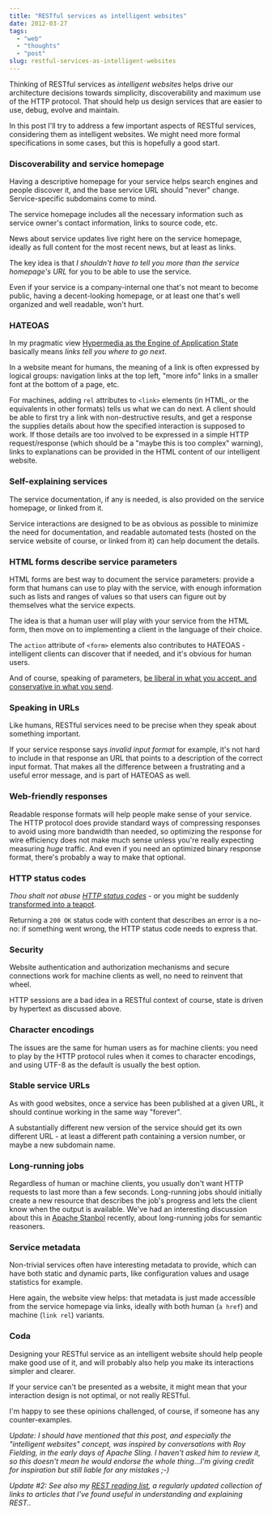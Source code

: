 ```yaml
---
title: "RESTful services as intelligent websites"
date: 2012-03-27
tags: 
  - "web"
  - "thoughts"
  - "post"
slug: restful-services-as-intelligent-websites
---
```


Thinking of RESTful services as _intelligent websites_ helps drive our architecture decisions towards simplicity, discoverability and maximum use of the HTTP protocol. That should help us design services that are easier to use, debug, evolve and maintain.

In this post I'll try to address a few important aspects of RESTful services, considering them as intelligent websites. We might need more formal specifications in some cases, but this is hopefully a good start.

### Discoverability and service homepage

Having a descriptive homepage for your service helps search engines and people discover it, and the base service URL should "never" change. Service-specific subdomains come to mind.

The service homepage includes all the necessary information such as service owner's contact information, links to source code, etc.

News about service updates live right here on the service homepage, ideally as full content for the most recent news, but at least as links.

The key idea is that _I shouldn't have to tell you more than the service homepage's URL_ for you to be able to use the service.

Even if your service is a company-internal one that's not meant to become public, having a decent-looking homepage, or at least one that's well organized and well readable, won't hurt.

### HATEOAS

In my pragmatic view [Hypermedia as the Engine of Application State](http://en.wikipedia.org/wiki/HATEOAS) basically means _links tell you where to go next_.

In a website meant for humans, the meaning of a link is often expressed by logical groups: navigation links at the top left, "more info" links in a smaller font at the bottom of a page, etc.

For machines, adding `rel` attributes to `<link>` elements (in HTML, or the equivalents in other formats) tells us what we can do next. A client should be able to first try a link with non-destructive results, and get a response the supplies details about how the specified interaction is supposed to work. If those details are too involved to be expressed in a simple HTTP request/response (which should be a "maybe this is too complex" warning), links to explanations can be provided in the HTML content of our intelligent website.

### Self-explaining services

The service documentation, if any is needed, is also provided on the service homepage, or linked from it.

Service interactions are designed to be as obvious as possible to minimize the need for documentation, and readable automated tests (hosted on the service website of course, or linked from it) can help document the details.

### HTML forms describe service parameters

HTML forms are best way to document the service parameters: provide a form that humans can use to play with the service, with enough information such as lists and ranges of values so that users can figure out by themselves what the service expects.

The idea is that a human user will play with your service from the HTML form, then move on to implementing a client in the language of their choice.

The `action` attribute of `<form>` elements also contributes to HATEOAS - intelligent clients can discover that if needed, and it's obvious for human users.

And of course, speaking of parameters, [be liberal in what you accept, and conservative in what you send](http://en.wikipedia.org/wiki/Robustness_principle).

### Speaking in URLs

Like humans, RESTful services need to be precise when they speak about something important.

If your service response says _invalid input format_ for example, it's not hard to include in that response an URL that points to a description of the correct input format. That makes all the difference between a frustrating and a useful error message, and is part of HATEOAS as well.

### Web-friendly responses

Readable response formats will help people make sense of your service. The HTTP protocol does provide standard ways of compressing responses to avoid using more bandwidth than needed, so optimizing the response for wire efficiency does not make much sense unless you're really expecting measuring _huge_ traffic. And even if you need an optimized binary response format, there's probably a way to make that optional.

### HTTP status codes

_Thou shalt not abuse [HTTP status codes](http://www.w3.org/Protocols/rfc2616/rfc2616-sec10.html)_ - or you might be suddenly [transformed into a teapot](http://tools.ietf.org/html/rfc2324).

Returning a `200 OK` status code with content that describes an error is a no-no: if something went wrong, the HTTP status code needs to express that.

### Security

Website authentication and authorization mechanisms and secure connections work for machine clients as well, no need to reinvent that wheel.

HTTP sessions are a bad idea in a RESTful context of course, state is driven by hypertext as discussed above.

### Character encodings

The issues are the same for human users as for machine clients: you need to play by the HTTP protocol rules when it comes to character encodings, and using UTF-8 as the default is usually the best option.

### Stable service URLs

As with good websites, once a service has been published at a given URL, it should continue working in the same way "forever".

A substantially different new version of the service should get its own different URL - at least a different path containing a version number, or maybe a new subdomain name.

### Long-running jobs

Regardless of human or machine clients, you usually don't want HTTP requests to last more than a few seconds. Long-running jobs should initially create a new resource that describes the job's progress and lets the client know when the output is available. We've had an interesting discussion about this in [Apache Stanbol](http://markmail.org/message/rz5nvrijkif54xqw) recently, about long-running jobs for semantic reasoners.

### Service metadata

Non-trivial services often have interesting metadata to provide, which can have both static and dynamic parts, like configuration values and usage statistics for example.

Here again, the website view helps: that metadata is just made accessible from the service homepage via links, ideally with both human (`a href`) and machine (`link rel`) variants.

### Coda

Designing your RESTful service as an intelligent website should help people make good use of it, and will probably also help you make its interactions simpler and clearer.

If your service can't be presented as a website, it might mean that your interaction design is not optimal, or not really RESTful.

I'm happy to see these opinions challenged, of course, if someone has any counter-examples.

_Update: I should have mentioned that this post, and especially the "intelligent websites" concept, was inspired by conversations with Roy Fielding, in the early days of Apache Sling. I haven't asked him to review it, so this doesn't mean he would endorse the whole thing...I'm giving credit for inspiration but still liable for any mistakes ;-)_

_Update #2: See also my [REST reading list](http://delicious.com/bdelacretaz/rest+readinglist), a regularly updated collection of links to articles that I've found useful in understanding and explaining REST.._
